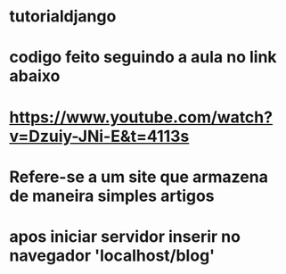 # tutorialdjango

# codigo feito seguindo a aula no link abaixo

# https://www.youtube.com/watch?v=Dzuiy-JNi-E&t=4113s

# Refere-se a um site que armazena de maneira simples artigos

# apos iniciar servidor inserir no navegador 'localhost/blog'
